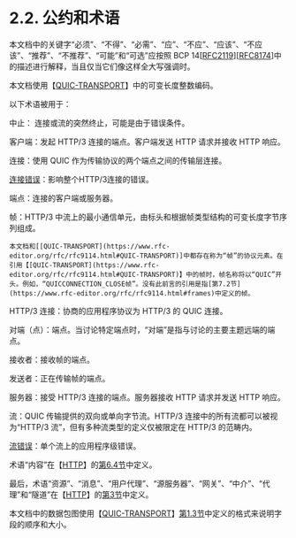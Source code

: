2.2. 公约和术语
============================
本文档中的关键字“必须”、“不得”、“必需”、“应”、“不应”、“应该”、“不应该”、“推荐”、“不推荐”、“可能”和“可选”应按照 BCP 14[[RFC2119](https://www.rfc-editor.org/rfc/rfc9114.html#RFC2119)][[RFC8174](https://www.rfc-editor.org/rfc/rfc9114.html#RFC8174)]中的描述进行解释，当且仅当它们像这样全大写强调时。

本文档使用【[QUIC-TRANSPORT](https://www.rfc-editor.org/rfc/rfc9114.html#QUIC-TRANSPORT)】中的可变长度整数编码。

以下术语被用于：

中止： 连接或流的突然终止，可能是由于错误条件。

客户端：发起 HTTP/3 连接的端点。客户端发送 HTTP 请求并接收 HTTP 响应。

连接：使用 QUIC 作为传输协议的两个端点之间的传输层连接。

[连接错误](https://www.rfc-editor.org/rfc/rfc9114.html#errors)：影响整个HTTP/3连接的错误。

端点：连接的客户端或服务器。

帧：HTTP/3 中流上的最小通信单元，由标头和根据帧类型结构的可变长度字节序列组成。

    本文档和[[QUIC-TRANSPORT](https://www.rfc-editor.org/rfc/rfc9114.html#QUIC-TRANSPORT)]中都存在称为“帧”的协议元素。在引用【[QUIC-TRANSPORT](https://www.rfc-editor.org/rfc/rfc9114.html#QUIC-TRANSPORT)】中的帧时，帧名称将以“QUIC”开头。例如，“QUICCONNECTION_CLOSE帧”。没有此前言的引用是指[第7.2节](https://www.rfc-editor.org/rfc/rfc9114.html#frames)中定义的帧。

HTTP/3 连接：协商的应用程序协议为 HTTP/3 的 QUIC 连接。

对端（点）：端点。当讨论特定端点时，“对端”是指与讨论的主要主题远端的端点。

接收者：接收帧的端点。

发送者：正在传输帧的端点。

服务器：接受 HTTP/3 连接的端点。服务器接收 HTTP 请求并发送 HTTP 响应。

流：QUIC 传输提供的双向或单向字节流。HTTP/3 连接中的所有流都可以被视为“HTTP/3 流”，但有多种流类型的定义仅被限定在 HTTP/3 的范畴内。

[流错误](https://www.rfc-editor.org/rfc/rfc9114.html#errors)：单个流上的应用程序级错误。

术语“内容”在【[HTTP](https://www.rfc-editor.org/rfc/rfc9114.html#RFC9110)】的[第6.4节](https://www.rfc-editor.org/rfc/rfc9110#section-6.4)中定义。

最后，术语“资源”、“消息”、“用户代理”、“源服务器”、“网关”、“中介”、“代理”和“隧道”在【[HTTP](https://www.rfc-editor.org/rfc/rfc9114.html#RFC9110)】的[第3节](https://www.rfc-editor.org/rfc/rfc9110#section-3)中定义。

本文档中的数据包图使用【[QUIC-TRANSPORT](https://www.rfc-editor.org/rfc/rfc9114.html#QUIC-TRANSPORT)】[第1.3节](https://www.rfc-editor.org/rfc/rfc9000#section-1.3)中定义的格式来说明字段的顺序和大小。